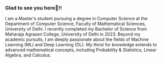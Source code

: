 
### Glad to see you here🫠!!


I am a Master's student pursuing a degree in Computer Science at the Department of Computer Science, Faculty of Mathematical Sciences, University of Delhi. I recently completed my Bachelor of Science from Maharaja Agrasen College, University of Delhi in 2023. Beyond my academic pursuits, I am deeply passionate about the fields of Machine Learning (ML) and Deep Learning (DL). My thirst for knowledge extends to advanced mathematical concepts, including Probability & Statistics, Linear Algebra, and Calculus.

<!--
**Harsh-Yadav-02/Harsh-Yadav-02** is a ✨ _special_ ✨ repository because its `README.md` (this file) appears on your GitHub profile.

Here are some ideas to get you started:

- 🔭 I’m currently working on ...
- 🌱 I’m currently learning ...
- 👯 I’m looking to collaborate on ...
- 🤔 I’m looking for help with ...
- 💬 Ask me about ...
- 📫 How to reach me: ...
- 😄 Pronouns: ...
- ⚡ Fun fact: ...
-->
